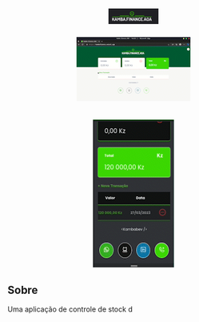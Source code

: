  <h1 align="center" height="150px" back-ground="black">
 <img src="./.github/logo.png"  width="100px">
 </h1>
 <div align="center">
<img src="./.github/kambafinancedesktop.gif">
 </div>
 <br> <br>
<div align="center">
 <img src="./.github/kambafinancemobile.gif">
 </div>

 ## Sobre 

 Uma aplicação de controle de stock d